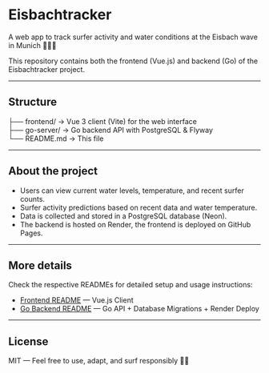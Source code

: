 # Eisbachtracker

A web app to track surfer activity and water conditions at the Eisbach wave in Munich 🌊🏄‍♂️

This repository contains both the frontend (Vue.js) and backend (Go) of the Eisbachtracker project.

---

## Structure

├── frontend/ → Vue 3 client (Vite) for the web interface  
├── go-server/ → Go backend API with PostgreSQL & Flyway  
└── README.md → This file

---

## About the project

- Users can view current water levels, temperature, and recent surfer counts.
- Surfer activity predictions based on recent data and water temperature.
- Data is collected and stored in a PostgreSQL database (Neon).
- The backend is hosted on Render, the frontend is deployed on GitHub Pages.

---

## More details

Check the respective READMEs for detailed setup and usage instructions:

- [Frontend README](./client/README.md) — Vue.js Client
- [Go Backend README](./go-server/README.md) — Go API + Database Migrations + Render Deploy

---

## License

MIT — Feel free to use, adapt, and surf responsibly 🏄‍♀️
